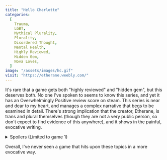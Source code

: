 ```yaml
---
title: "Hello Charlotte"
categories:
  [
    Trauma,
    LGBT,
    Mythical Plurality,
    Plurality,
    Disordered Thought,
    Mental Health,
    Highly Reviewed,
    Hidden Gem,
    Nova Loves,
  ]
image: "/assets/images/hc.gif"
visit: "https://etherane.weebly.com/"
---
```


It's rare that a game gets both "highly reviewed" and "hidden gem", but this deserves both. No one I've spoken to seems to know this series, and yet it has an Overwhelmingly Positive review score on steam. This series is near and dear to my heart, and manages a complex narrative that begs to be examined in detail. There's strong implication that the creator, Etherane, is trans and plural themselves (though they are not a very public person, so don't expect to find evidence of this anywhere), and it shows in the painful, evocative writing.

<details><summary>Spoilers (Limited to game 1)</summary>The first game begins as a surreal exploration game similar to Yume Nikki. The main character, Charlotte Wiltshire, is implied to have Schizophrenia and, at the end of the first game, is possessed by the spirit of an "Oracle", a Godlike figure. The following games in the series add additional layers of unreliable narration and complexity, turning the series into a painful tale of a mentally ill transgirl, and an intense interrogation of the player.</details>

Overall, I've never seen a game that hits upon these topics in a more evocative way.
